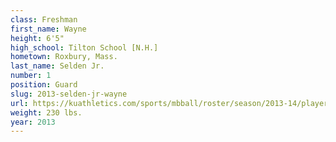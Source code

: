 ```yaml
---
class: Freshman
first_name: Wayne
height: 6'5"
high_school: Tilton School [N.H.]
hometown: Roxbury, Mass.
last_name: Selden Jr.
number: 1
position: Guard
slug: 2013-selden-jr-wayne
url: https://kuathletics.com/sports/mbball/roster/season/2013-14/player/wayne-selden-jr/
weight: 230 lbs.
year: 2013
---
```

